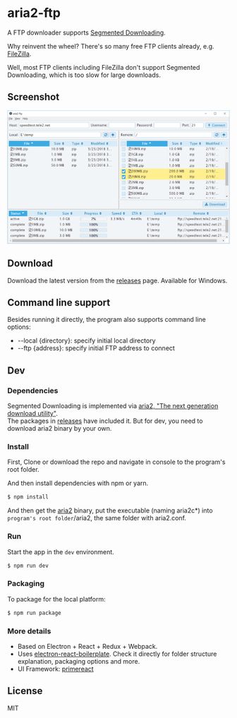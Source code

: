 # aria2-ftp

A FTP downloader supports [Segmented Downloading](https://whatbox.ca/wiki/Multi-threaded_and_Segmented_FTP).

Why reinvent the wheel? There's so many free FTP clients already, e.g. [FileZilla](https://filezilla-project.org/).

Well, most FTP clients including FileZilla don't support Segmented Downloading, which is too slow for large downloads.


## Screenshot
![Program UI](/screenshots/main.png)

## Download
Download the latest version from the [releases](https://github.com/balloy/aria2-ftp/releases) page.
Available for Windows.

## Command line support
Besides running it directly, the program also supports command line options:
- --local {directory}: specify initial local directory
- --ftp {address}: specify initial FTP address to connect

## Dev
### Dependencies
Segmented Downloading is implemented via [aria2, "The next generation download utility"](https://aria2.github.io/).
<br />
The packages in [releases](https://github.com/balloy/aria2-ftp/releases) have included it. But for dev, you need to download aria2 binary by your own.

### Install
First, Clone or download the repo and navigate in console to the program's root folder.

And then install dependencies with npm or yarn.

```bash
$ npm install
```

And then get the [aria2](https://github.com/aria2/aria2/releases/) binary, put the executable (naming aria2c*) into
`program's root folder`/aria2, the same folder with aria2.conf.

### Run
Start the app in the `dev` environment.

```bash
$ npm run dev
```

### Packaging
To package for the local platform:

```bash
$ npm run package
```

### More details
- Based on Electron + React + Redux + Webpack.
- Uses [electron-react-boilerplate](https://github.com/chentsulin/electron-react-boilerplate). Check it directly for folder structure explanation, packaging options and more.
- UI Framework: [primereact](https://www.primefaces.org/primereact/)

## License
MIT
